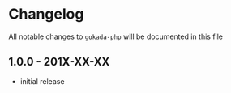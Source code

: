# Changelog

All notable changes to `gokada-php` will be documented in this file

## 1.0.0 - 201X-XX-XX

- initial release
